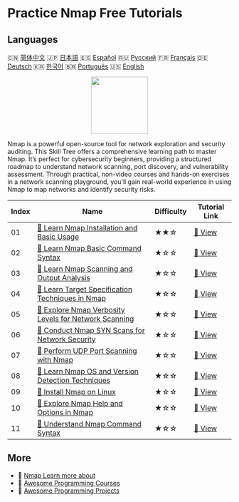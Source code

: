 # Practice Nmap Free Tutorials

## Languages

🇨🇳 [简体中文](README_zh.md) 🇯🇵 [日本語](README_ja.md) 🇪🇸 [Español](README_es.md) 🇷🇺 [Русский](README_ru.md) 🇫🇷 [Français](README_fr.md) 🇩🇪 [Deutsch](README_de.md) 🇰🇷 [한국어](README_ko.md) 🇧🇷 [Português](README_pt.md) 🇺🇸 [English](README.md) 

<div align="center">
<img width="128px" src="https://file.labex.io/path/pPoL1KPkCT9I.png">
</div>

Nmap is a powerful open-source tool for network exploration and security auditing. This Skill Tree offers a comprehensive learning path to master Nmap. It’s perfect for cybersecurity beginners, providing a structured roadmap to understand network scanning, port discovery, and vulnerability assessment. Through practical, non-video courses and hands-on exercises in a network scanning playground, you’ll gain real-world experience in using Nmap to map networks and identify security risks.

|   Index | Name                                                                                                                                                  | Difficulty   | Tutorial Link                                                                                           |
|---------|-------------------------------------------------------------------------------------------------------------------------------------------------------|--------------|---------------------------------------------------------------------------------------------------------|
|      01 | [📖 Learn Nmap Installation and Basic Usage](https://labex.io/en/tutorials/nmap-learn-nmap-installation-and-basic-usage-415924)                       | ★★☆          | [🔗 View](https://labex.io/en/tutorials/nmap-learn-nmap-installation-and-basic-usage-415924)            |
|      02 | [📖 Learn Nmap Basic Command Syntax](https://labex.io/en/tutorials/nmap-learn-nmap-basic-command-syntax-415919)                                       | ★☆☆          | [🔗 View](https://labex.io/en/tutorials/nmap-learn-nmap-basic-command-syntax-415919)                    |
|      03 | [📖 Learn Nmap Scanning and Output Analysis](https://labex.io/en/tutorials/nmap-learn-nmap-scanning-and-output-analysis-415926)                       | ★☆☆          | [🔗 View](https://labex.io/en/tutorials/nmap-learn-nmap-scanning-and-output-analysis-415926)            |
|      04 | [📖 Learn Target Specification Techniques in Nmap](https://labex.io/en/tutorials/nmap-learn-target-specification-techniques-in-nmap-415935)           | ★☆☆          | [🔗 View](https://labex.io/en/tutorials/nmap-learn-target-specification-techniques-in-nmap-415935)      |
|      05 | [📖 Explore Nmap Verbosity Levels for Network Scanning](https://labex.io/en/tutorials/nmap-explore-nmap-verbosity-levels-for-network-scanning-415939) | ★☆☆          | [🔗 View](https://labex.io/en/tutorials/nmap-explore-nmap-verbosity-levels-for-network-scanning-415939) |
|      06 | [📖 Conduct Nmap SYN Scans for Network Security](https://labex.io/en/tutorials/nmap-conduct-nmap-syn-scans-for-network-security-415934)               | ★☆☆          | [🔗 View](https://labex.io/en/tutorials/nmap-conduct-nmap-syn-scans-for-network-security-415934)        |
|      07 | [📖 Perform UDP Port Scanning with Nmap](https://labex.io/en/tutorials/nmap-perform-udp-port-scanning-with-nmap-415938)                               | ★☆☆          | [🔗 View](https://labex.io/en/tutorials/nmap-perform-udp-port-scanning-with-nmap-415938)                |
|      08 | [📖 Learn Nmap OS and Version Detection Techniques](https://labex.io/en/tutorials/nmap-learn-nmap-os-and-version-detection-techniques-415925)         | ★☆☆          | [🔗 View](https://labex.io/en/tutorials/nmap-learn-nmap-os-and-version-detection-techniques-415925)     |
|      09 | [📖 Install Nmap on Linux](https://labex.io/en/tutorials/nmap-install-nmap-on-linux-530181)                                                           | ★☆☆          | [🔗 View](https://labex.io/en/tutorials/nmap-install-nmap-on-linux-530181)                              |
|      10 | [📖 Explore Nmap Help and Options in Nmap](https://labex.io/en/tutorials/nmap-explore-nmap-help-and-options-in-nmap-547101)                           | ★☆☆          | [🔗 View](https://labex.io/en/tutorials/nmap-explore-nmap-help-and-options-in-nmap-547101)              |
|      11 | [📖 Understand Nmap Command Syntax](https://labex.io/en/tutorials/nmap-understand-nmap-command-syntax-530159)                                         | ★☆☆          | [🔗 View](https://labex.io/en/tutorials/nmap-understand-nmap-command-syntax-530159)                     |

## More

- 🔗 [Nmap Learn more about](https://labex.io/en/skilltrees/nmap)
- 🔗 [Awesome Programming Courses](https://github.com/labex-labs/awesome-programming-courses)
- 🔗 [Awesome Programming Projects](https://github.com/labex-labs/awesome-programming-projects)

